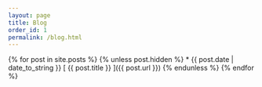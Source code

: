 ```yaml
---
layout: page
title: Blog
order_id: 1
permalink: /blog.html
---
```


{% for post in site.posts %}
	{% unless post.hidden %}
  		* {{ post.date | date_to_string }} [ {{ post.title }} ]({{ post.url }})
  	{% endunless %}
{% endfor %}